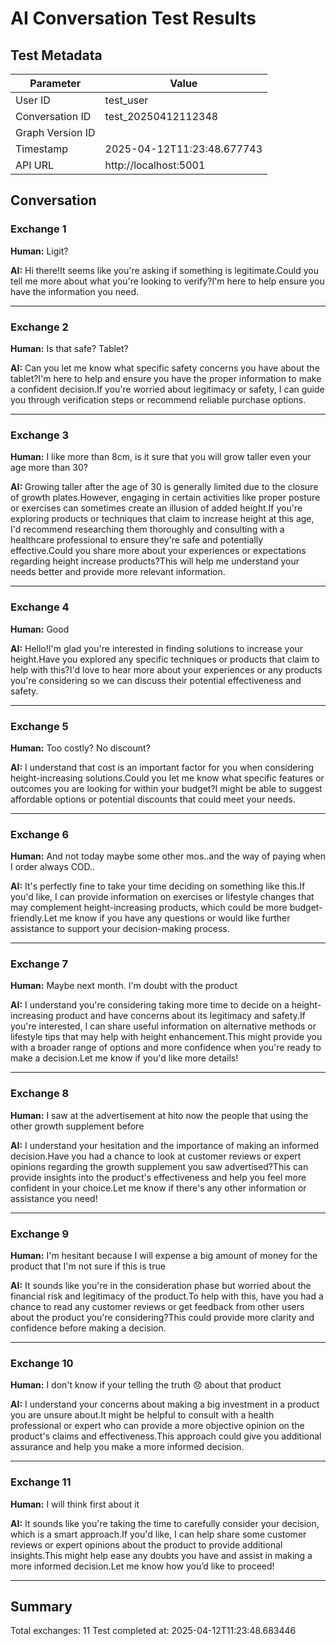 # AI Conversation Test Results

## Test Metadata

| Parameter | Value |
|-----------|-------|
| User ID | test_user |
| Conversation ID | test_20250412112348 |
| Graph Version ID |  |
| Timestamp | 2025-04-12T11:23:48.677743 |
| API URL | http://localhost:5001 |

## Conversation

### Exchange 1

**Human:** Ligit?

**AI:** Hi there!It seems like you're asking if something is legitimate.Could you tell me more about what you're looking to verify?I'm here to help ensure you have the information you need.

---

### Exchange 2

**Human:** Is that safe? Tablet?

**AI:** Can you let me know what specific safety concerns you have about the tablet?I'm here to help and ensure you have the proper information to make a confident decision.If you're worried about legitimacy or safety, I can guide you through verification steps or recommend reliable purchase options.

---

### Exchange 3

**Human:** I like more than 8cm, is it sure that you will grow taller even your age more than 30?

**AI:** Growing taller after the age of 30 is generally limited due to the closure of growth plates.However, engaging in certain activities like proper posture or exercises can sometimes create an illusion of added height.If you're exploring products or techniques that claim to increase height at this age, I'd recommend researching them thoroughly and consulting with a healthcare professional to ensure they're safe and potentially effective.Could you share more about your experiences or expectations regarding height increase products?This will help me understand your needs better and provide more relevant information.

---

### Exchange 4

**Human:** Good

**AI:** Hello!I'm glad you're interested in finding solutions to increase your height.Have you explored any specific techniques or products that claim to help with this?I'd love to hear more about your experiences or any products you're considering so we can discuss their potential effectiveness and safety.

---

### Exchange 5

**Human:** Too costly? No discount?

**AI:** I understand that cost is an important factor for you when considering height-increasing solutions.Could you let me know what specific features or outcomes you are looking for within your budget?I might be able to suggest affordable options or potential discounts that could meet your needs.

---

### Exchange 6

**Human:** And not today maybe some other mos..and the way of paying when I order always COD..

**AI:** It's perfectly fine to take your time deciding on something like this.If you'd like, I can provide information on exercises or lifestyle changes that may complement height-increasing products, which could be more budget-friendly.Let me know if you have any questions or would like further assistance to support your decision-making process.

---

### Exchange 7

**Human:** Maybe next month. I'm doubt with the product

**AI:** I understand you're considering taking more time to decide on a height-increasing product and have concerns about its legitimacy and safety.If you're interested, I can share useful information on alternative methods or lifestyle tips that may help with height enhancement.This might provide you with a broader range of options and more confidence when you're ready to make a decision.Let me know if you'd like more details!

---

### Exchange 8

**Human:** I saw at the advertisement at hito now the people that using the other growth supplement before

**AI:** I understand your hesitation and the importance of making an informed decision.Have you had a chance to look at customer reviews or expert opinions regarding the growth supplement you saw advertised?This can provide insights into the product's effectiveness and help you feel more confident in your choice.Let me know if there's any other information or assistance you need!

---

### Exchange 9

**Human:** I'm hesitant because I will expense a big amount of money for the product that I'm not sure if this is true

**AI:** It sounds like you're in the consideration phase but worried about the financial risk and legitimacy of the product.To help with this, have you had a chance to read any customer reviews or get feedback from other users about the product you're considering?This could provide more clarity and confidence before making a decision.

---

### Exchange 10

**Human:** I don't know if your telling the truth 😞 about that product

**AI:** I understand your concerns about making a big investment in a product you are unsure about.It might be helpful to consult with a health professional or expert who can provide a more objective opinion on the product's claims and effectiveness.This approach could give you additional assurance and help you make a more informed decision.

---

### Exchange 11

**Human:** I will think first about it

**AI:** It sounds like you're taking the time to carefully consider your decision, which is a smart approach.If you'd like, I can help share some customer reviews or expert opinions about the product to provide additional insights.This might help ease any doubts you have and assist in making a more informed decision.Let me know how you’d like to proceed!

---

## Summary

Total exchanges: 11
Test completed at: 2025-04-12T11:23:48.683446
